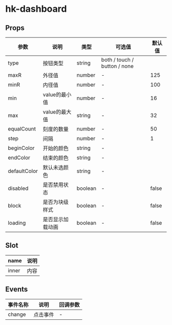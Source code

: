 # hk-dashboard

## Props

| 参数 | 说明 | 类型 | 可选值 | 默认值 |
|--- | --- | --- | --- | --- |
| type | 按钮类型 | string | both / touch / button / none
| maxR | 外径值 | number | - | 125 |
| minR | 内径值 | number | - | 100 |
| min | value的最小值 | number | - | 16 |
| max | value的最大值 | string | - | 32 |
| equalCount | 刻度的数量 | number | - | 50 |
| step | 间隔 | number | - | 1 |
| beginColor | 开始的颜色 | string | - |  |
| endColor | 结束的颜色 | string | - |  |
| defaultColor | 默认未选颜色 | string | - |  |
| disabled | 是否禁用状态 | boolean |	- | false |
| block | 是否为块级样式 | boolean | - | false |
| loading | 是否显示加载动画 | boolean | - | false |

## Slot
| name | 说明|
| --- | --- |
| inner | 内容 |

## Events
| 事件名称 | 说明 |	回调参数 |
|--- | --- | --- |
| change | 点击事件 | - |
